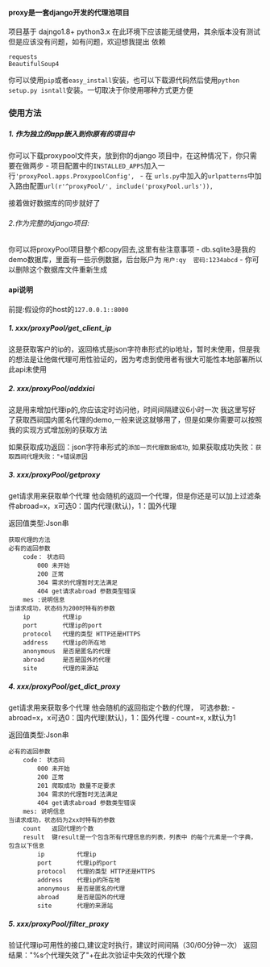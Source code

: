 #### proxy是一套django开发的代理池项目
项目基于 dajngo1.8+ python3.x
在此环境下应该能无缝使用，其余版本没有测试但是应该没有问题，如有问题，欢迎想我提出
依赖
```
requests
BeautifulSoup4
```
你可以使用`pip`或者`easy_install`安装，也可以下载源代码然后使用`python setup.py isntall`安装。一切取决于你使用哪种方式更方便

### 使用方法
##### 1. 作为独立的app嵌入到你原有的项目中
你可以下载proxypool文件夹，放到你的django 项目中，在这种情况下，你只需要在做两步
    - 项目配置中的`INSTALLED_APPS`加入一行`'proxyPool.apps.ProxypoolConfig', `
    - 在 `urls.py`中加入的`urlpatterns`中加入路由配置`url(r'^proxyPool/', include('proxyPool.urls')),`

接着做好数据库的同步就好了
###### 2.作为完整的django项目:
你可以将proxyPool项目整个都copy回去,这里有些注意事项
    - db.sqlite3是我的demo数据库，里面有一些示例数据，后台账户为 `用户:qy  密码:1234abcd`
    - 你可以删除这个数据库文件重新生成

#### api说明
前提:假设你的host的`127.0.0.1::8000`
##### 1. xxx/proxyPool/get_client_ip
这是获取客户的ip的，返回格式是json字符串形式的ip地址，暂时未使用，但是我的想法是让他做代理可用性验证的，因为考虑到使用者有很大可能性本地部署所以此api未使用

##### 2. xxx/proxyPool/addxici
这是用来增加代理ip的,你应该定时访问他，时间间隔建议6小时一次
我这里写好了获取西祠国内匿名代理的demo,一般来说这就够用了，但是如果你需要可以按照我的实现方式增加别的获取方法

如果获取成功返回：json字符串形式的`添加一页代理数据成功`,
如果获取成功失败：`获取西祠代理失败："+错误原因`


##### 3. xxx/proxyPool/getproxy
get请求用来获取单个代理
他会随机的返回一个代理，但是你还是可以加上过滤条件abroad=x，x可选0：国内代理(默认)，1：国外代理

返回值类型:Json串
```
获取代理的方法
必有的返回参数
    code： 状态码
        000 未开始
        200 正常
        304 需求的代理暂时无法满足
        404 get请求abroad 参数类型错误
    mes :说明信息
当请求成功，状态码为200时特有的参数
    ip         代理ip
    port       代理ip的port
    protocol   代理的类型 HTTP还是HTTPS
    address    代理ip的所在地
    anonymous  是否是匿名的代理
    abroad     是否是国外的代理
    site       代理的来源站
```

##### 4. xxx/proxyPool/get_dict_proxy
get请求用来获取多个代理
他会随机的返回指定个数的代理，
可选参数:
    - abroad=x，x可选0：国内代理(默认)，1：国外代理
    - count=x, x默认为1

返回值类型:Json串
```
必有的返回参数
    code： 状态码
        000 未开始
        200 正常
        201 爬取成功 数量不足要求
        304 需求的代理暂时无法满足
        404 get请求abroad 参数类型错误
    mes: 说明信息
当请求成功，状态码为2xx时特有的参数
    count   返回代理的个数
    result  键result是一个包含所有代理信息的列表，列表中 的每个元素是一个字典，包含以下信息
        ip         代理ip
        port       代理ip的port
        protocol   代理的类型 HTTP还是HTTPS
        address    代理ip的所在地
        anonymous  是否是匿名的代理
        abroad     是否是国外的代理
        site       代理的来源站
```

##### 5. xxx/proxyPool/filter_proxy

验证代理ip可用性的接口,建议定时执行，建议时间间隔（30/60分钟一次）
返回结果："%s个代理失效了"+在此次验证中失效的代理个数
